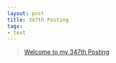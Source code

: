 ```yaml
---
layout: post
title: 347th Posting
tags: 
- text
---
```


> [Welcome to my 347th Posting](https://janghan-kor.tistory.com/1384)
